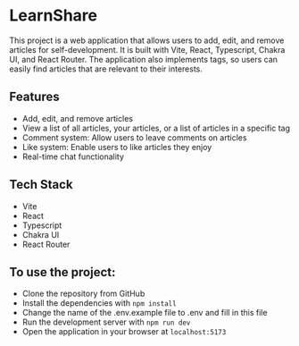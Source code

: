 # LearnShare

This project is a web application that allows users to add, edit, and remove articles for self-development. It is built with Vite, React, Typescript, Chakra UI, and React Router. The application also implements tags, so users can easily find articles that are relevant to their interests.

## Features
- Add, edit, and remove articles
- View a list of all articles, your articles, or a list of articles in a specific tag
- Comment system: Allow users to leave comments on articles
- Like system: Enable users to like articles they enjoy
- Real-time chat functionality

## Tech Stack
- Vite
- React
- Typescript
- Chakra UI
- React Router

## To use the project:
- Clone the repository from GitHub
- Install the dependencies with `npm install`
- Change the name of the .env.example file to .env and fill in this file
- Run the development server with `npm run dev`
- Open the application in your browser at `localhost:5173`
